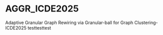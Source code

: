 # AGGR_ICDE2025
Adaptive Granular Graph Rewiring via Granular-ball for Graph Clustering-ICDE2025
testtesttest
